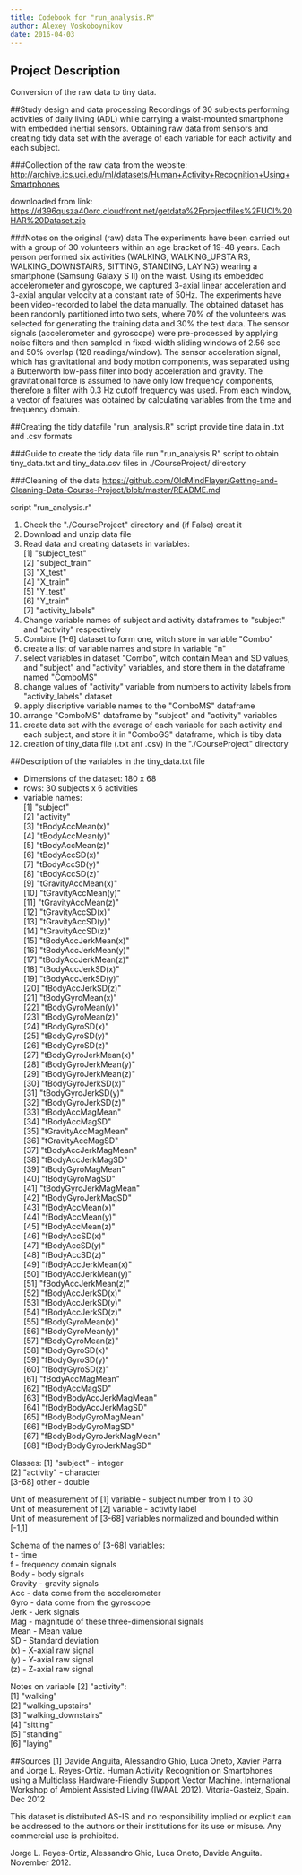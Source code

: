 ```yaml
---
title: Codebook for "run_analysis.R"
author: Alexey Voskoboynikov
date: 2016-04-03
---
```


## Project Description
Conversion of the raw data to tiny data. 

##Study design and data processing
Recordings of 30 subjects performing activities of daily living (ADL) while carrying a waist-mounted smartphone with embedded inertial sensors. Obtaining raw data from sensors and creating tidy data set with the average of each variable for each activity and each subject.

###Collection of the raw data
from the website:
http://archive.ics.uci.edu/ml/datasets/Human+Activity+Recognition+Using+Smartphones

downloaded from link:
https://d396qusza40orc.cloudfront.net/getdata%2Fprojectfiles%2FUCI%20HAR%20Dataset.zip

###Notes on the original (raw) data 
The experiments have been carried out with a group of 30 volunteers within an age bracket of 19-48 years. Each person performed six activities (WALKING, WALKING_UPSTAIRS, WALKING_DOWNSTAIRS, SITTING, STANDING, LAYING) wearing a smartphone (Samsung Galaxy S II) on the waist. Using its embedded accelerometer and gyroscope, we captured 3-axial linear acceleration and 3-axial angular velocity at a constant rate of 50Hz. The experiments have been video-recorded to label the data manually. The obtained dataset has been randomly partitioned into two sets, where 70% of the volunteers was selected for generating the training data and 30% the test data. 
The sensor signals (accelerometer and gyroscope) were pre-processed by applying noise filters and then sampled in fixed-width sliding windows of 2.56 sec and 50% overlap (128 readings/window). The sensor acceleration signal, which has gravitational and body motion components, was separated using a Butterworth low-pass filter into body acceleration and gravity. The gravitational force is assumed to have only low frequency components, therefore a filter with 0.3 Hz cutoff frequency was used. From each window, a vector of features was obtained by calculating variables from the time and frequency domain.

##Creating the tidy datafile
"run_analysis.R" script provide tine data in .txt and .csv formats

###Guide to create the tidy data file
run "run_analysis.R" script to obtain tiny_data.txt and tiny_data.csv files in ./CourseProject/ directory

###Cleaning of the data
https://github.com/OldMindFlayer/Getting-and-Cleaning-Data-Course-Project/blob/master/README.md              

script "run_analysis.r"
1) Check the "./CourseProject" directory and (if False) creat it                                      
2) Download and unzip data file                                                                              
3) Read data and creating datasets in variables:                                         
[1] "subject_test"                
[2] "subject_train"               
[3] "X_test"               
[4] "X_train"              
[5] "Y_test"                     
[6] "Y_train"                
[7] "activity_labels"                                                                                       
4) Change variable names of subject and activity dataframes to "subject" and "activity" respectively         
5) Combine [1-6] dataset to form one, witch store in variable "Combo"                                            
6) create a list of variable names and store in variable "n"                                                       
7) select variables in dataset "Combo", witch contain Mean and SD values, and "subject" and "activity" variables, and store them in the dataframe named "ComboMS"                                        
8) change values of "activity" variable from numbers to activity labels from "activity_labels" dataset          
9) apply discriptive variable names to the "ComboMS" dataframe                                               
10) arrange "ComboMS" dataframe by "subject" and "activity" variables                                          
11) create data set with the average of each variable for each activity and each subject, and store it in "ComboGS" dataframe, which is tiby data                            
12) creation of tiny_data file (.txt anf .csv) in the "./CourseProject" directory                             

##Description of the variables in the tiny_data.txt file
 - Dimensions of the dataset: 180 x 68
 - rows: 30 subjects x 6 activities
 - variable names:          
 [1] "subject"                 
 [2] "activity"                
 [3] "tBodyAccMean(x)"         
 [4] "tBodyAccMean(y)"         
 [5] "tBodyAccMean(z)"         
 [6] "tBodyAccSD(x)"           
 [7] "tBodyAccSD(y)"           
 [8] "tBodyAccSD(z)"           
 [9] "tGravityAccMean(x)"      
[10] "tGravityAccMean(y)"      
[11] "tGravityAccMean(z)"      
[12] "tGravityAccSD(x)"        
[13] "tGravityAccSD(y)"        
[14] "tGravityAccSD(z)"        
[15] "tBodyAccJerkMean(x)"     
[16] "tBodyAccJerkMean(y)"     
[17] "tBodyAccJerkMean(z)"     
[18] "tBodyAccJerkSD(x)"       
[19] "tBodyAccJerkSD(y)"       
[20] "tBodyAccJerkSD(z)"       
[21] "tBodyGyroMean(x)"        
[22] "tBodyGyroMean(y)"        
[23] "tBodyGyroMean(z)"        
[24] "tBodyGyroSD(x)"          
[25] "tBodyGyroSD(y)"          
[26] "tBodyGyroSD(z)"          
[27] "tBodyGyroJerkMean(x)"    
[28] "tBodyGyroJerkMean(y)"    
[29] "tBodyGyroJerkMean(z)"    
[30] "tBodyGyroJerkSD(x)"      
[31] "tBodyGyroJerkSD(y)"      
[32] "tBodyGyroJerkSD(z)"      
[33] "tBodyAccMagMean"         
[34] "tBodyAccMagSD"           
[35] "tGravityAccMagMean"      
[36] "tGravityAccMagSD"        
[37] "tBodyAccJerkMagMean"     
[38] "tBodyAccJerkMagSD"       
[39] "tBodyGyroMagMean"        
[40] "tBodyGyroMagSD"          
[41] "tBodyGyroJerkMagMean"    
[42] "tBodyGyroJerkMagSD"      
[43] "fBodyAccMean(x)"         
[44] "fBodyAccMean(y)"         
[45] "fBodyAccMean(z)"         
[46] "fBodyAccSD(x)"           
[47] "fBodyAccSD(y)"           
[48] "fBodyAccSD(z)"           
[49] "fBodyAccJerkMean(x)"     
[50] "fBodyAccJerkMean(y)"     
[51] "fBodyAccJerkMean(z)"     
[52] "fBodyAccJerkSD(x)"       
[53] "fBodyAccJerkSD(y)"       
[54] "fBodyAccJerkSD(z)"       
[55] "fBodyGyroMean(x)"        
[56] "fBodyGyroMean(y)"        
[57] "fBodyGyroMean(z)"        
[58] "fBodyGyroSD(x)"          
[59] "fBodyGyroSD(y)"            
[60] "fBodyGyroSD(z)"          
[61] "fBodyAccMagMean"           
[62] "fBodyAccMagSD"            
[63] "fBodyBodyAccJerkMagMean"     
[64] "fBodyBodyAccJerkMagSD"        
[65] "fBodyBodyGyroMagMean"        
[66] "fBodyBodyGyroMagSD"          
[67] "fBodyBodyGyroJerkMagMean"       
[68] "fBodyBodyGyroJerkMagSD"     

Classes:
 [1] "subject" - integer           
 [2] "activity" - character          
 [3-68] other - double          
 
Unit of measurement of [1] variable - subject number from 1 to 30        
Unit of measurement of [2] variable - activity label         
Unit of measurement of [3-68] variables normalized and bounded within [-1,1]        

Schema of the names of [3-68] variables:      
t - time                                                    
f - frequency domain signals                                   
Body - body signals                                        
Gravity - gravity signals                                   
Acc - data come from the accelerometer                               
Gyro - data come from the gyroscope                                 
Jerk - Jerk signals                                               
Mag - magnitude of these three-dimensional signals                   
Mean - Mean value                                             
SD - Standard deviation                                           
(x) - X-axial raw signal                                
(y) - Y-axial raw signal                                   
(z) - Z-axial raw signal                                      

Notes on variable [2] "activity":      
[1] "walking"               
[2] "walking_upstairs"       
[3] "walking_downstairs"       
[4] "sitting"             
[5] "standing"          
[6] "laying" 

##Sources
[1] Davide Anguita, Alessandro Ghio, Luca Oneto, Xavier Parra and Jorge L. Reyes-Ortiz. Human Activity Recognition on Smartphones using a Multiclass Hardware-Friendly Support Vector Machine. International Workshop of Ambient Assisted Living (IWAAL 2012). Vitoria-Gasteiz, Spain. Dec 2012

This dataset is distributed AS-IS and no responsibility implied or explicit can be addressed to the authors or their institutions for its use or misuse. Any commercial use is prohibited.

Jorge L. Reyes-Ortiz, Alessandro Ghio, Luca Oneto, Davide Anguita. November 2012.
